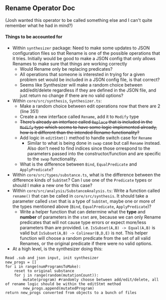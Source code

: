 ## Rename Operator Doc

(Josh wanted this operator to be called something else and I can't quite remember what he had in mind?)

#### Things to be accounted for

- Within `synthesizer` package: Need to make some updates to JSON configuration files so that Rename is one of the possible operations that it tries. Initially would be good to make a JSON config that only allows Renames to make sure that things are working correctly
  - Would Rename only be replacing predicates?
  - All operations that someone is interested in trying for a given problem set would be included in a JSON config file, is that correct?
  - Seems like Synthesizer will make a random choice between add/edit/delete regardless if they are defined in the JSON file, and just return no change if there are no valid options?
- Within `core/src/synthesis`, `Synthesizer.ts`:
  - Make a random choice between edit operations now that there are 2 (line 351)
  - Create a new interface called `Rename`, add it to `Modify` type
  - ~~There’s already an interface called `Replace` that is included in the `Modify` type which seems to have some logic implemented already, how is it different than the intended Rename functionality?~~
  - Add logic in `editStmt()` method to handle switch case for `Rename`
    - Similar to what is being done in `swap` case but call `Rename` instead. Also don't need to find indices since those orrespond to the parameters passed into the constructor/function and are specific to the `swap` functionality.
  - What is the difference between `Bind`, `EqualPredicate` and `ApplyPredicate`?
- Within `core/src/types/substance.ts`, what is the difference between the difference kinds of `SubStmt`? Can I use one of the `Predicate` types or should I make a new one for this case?
- Within `core/src/analysis/SubstanceAnalysis.ts`: Write a function called `rename()` that can be called in `core/src/synthesis`. It should take a parameter called `stmt` that is a type of `SubStmt`, maybe one or more of the types mentioned above (`Bind`, `EqualPredicate`, `ApplyPredicate`)?
  - Write a helper function that can determine what the **type** and **number** of parameters in the `stmt` are, because we can only Rename predicates that will not cause type errors or expect more/less parameters than are provided. i.e. `IsSubset(A,B) -> Equal(A,B)` is valid but `IsSubset(A,B) -> Colinear(B,D,E)` is not. This helper function will choose a random predicate from the set of all valid Renames, or the original predicate if there were no valid options.
- At a high level, is the synthesizer doing this:

```
Read .sub and json input, init synthesizer
new_progs = []
for i in range(numProgramsToMake):
    reset to original substance
    for j in range(random(mutationCount)):
        mutate(program) #randomly choose between add/edit/delete, all of rename logic should be within the editStmt method
        new_progs.append(mutatedProgram)
return new_progs converted from objects to a bunch of files
```
